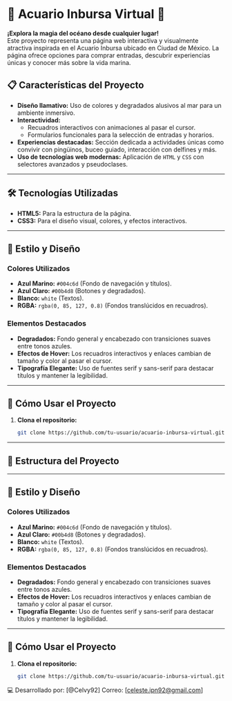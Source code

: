 # 🌊 Acuario Inbursa Virtual 🌊

**¡Explora la magia del océano desde cualquier lugar!**  
Este proyecto representa una página web interactiva y visualmente atractiva inspirada en el Acuario Inbursa ubicado en Ciudad de México. La página ofrece opciones para comprar entradas, descubrir experiencias únicas y conocer más sobre la vida marina.  

## 📋 Características del Proyecto

- **Diseño llamativo:** Uso de colores y degradados alusivos al mar para un ambiente inmersivo.
- **Interactividad:** 
  - Recuadros interactivos con animaciones al pasar el cursor.
  - Formularios funcionales para la selección de entradas y horarios.
- **Experiencias destacadas:** Sección dedicada a actividades únicas como convivir con pingüinos, buceo guiado, interacción con delfines y más.
- **Uso de tecnologías web modernas:** Aplicación de `HTML` y `CSS` con selectores avanzados y pseudoclases.

---

## 🛠️ Tecnologías Utilizadas

- **HTML5:** Para la estructura de la página.
- **CSS3:** Para el diseño visual, colores, y efectos interactivos.

---

## 🎨 Estilo y Diseño

### Colores Utilizados
- **Azul Marino:** `#004c6d` (Fondo de navegación y títulos).  
- **Azul Claro:** `#00b4d8` (Botones y degradados).  
- **Blanco:** `white` (Textos).  
- **RGBA:** `rgba(0, 85, 127, 0.8)` (Fondos translúcidos en recuadros).  

### Elementos Destacados
- **Degradados:** Fondo general y encabezado con transiciones suaves entre tonos azules.  
- **Efectos de Hover:** Los recuadros interactivos y enlaces cambian de tamaño y color al pasar el cursor.  
- **Tipografía Elegante:** Uso de fuentes serif y sans-serif para destacar títulos y mantener la legibilidad.

---

## 🚀 Cómo Usar el Proyecto

1. **Clona el repositorio:**
   ```bash
   git clone https://github.com/tu-usuario/acuario-inbursa-virtual.git

---

## 📂 Estructura del Proyecto


---

## 🎨 Estilo y Diseño

### Colores Utilizados
- **Azul Marino:** `#004c6d` (Fondo de navegación y títulos).  
- **Azul Claro:** `#00b4d8` (Botones y degradados).  
- **Blanco:** `white` (Textos).  
- **RGBA:** `rgba(0, 85, 127, 0.8)` (Fondos translúcidos en recuadros).  

### Elementos Destacados
- **Degradados:** Fondo general y encabezado con transiciones suaves entre tonos azules.  
- **Efectos de Hover:** Los recuadros interactivos y enlaces cambian de tamaño y color al pasar el cursor.  
- **Tipografía Elegante:** Uso de fuentes serif y sans-serif para destacar títulos y mantener la legibilidad.

---

## 🚀 Cómo Usar el Proyecto

1. **Clona el repositorio:**
   ```bash
   git clone https://github.com/tu-usuario/acuario-inbursa-virtual.git
💻 Desarrollado por:
[@Celvy92]
Correo: [celeste.ipn92@gmail.com]
